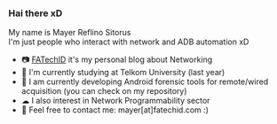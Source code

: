 ### Hai there xD

My name is Mayer Reflino Sitorus</br>
I'm just people who interact with network and ADB automation xD</br>
- 📷 [FATechID](https://blog.fatechid.com) it's my personal blog about Networking</br>
- 📙 I'm currently studying at Telkom University (last year)</br>
- 📱 I am currently developing Android forensic tools for remote/wired acquisition (you can check on my repository)</br>
- ☁ I also interest in Network Programmability sector</br>
- 📩 Feel free to contact me: mayer[at]fatechid.com :)
